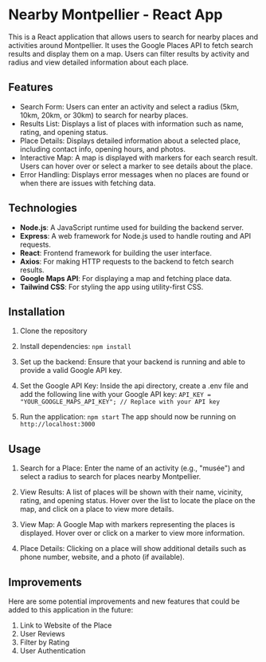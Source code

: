 # Nearby Montpellier - React App

This is a React application that allows users to search for nearby places and activities around Montpellier. It uses the Google Places API to fetch search results and display them on a map. Users can filter results by activity and radius and view detailed information about each place.


## Features

- Search Form: Users can enter an activity and select a radius (5km, 10km, 20km, or 30km) to search for nearby places.
- Results List: Displays a list of places with information such as name, rating, and opening status.
- Place Details: Displays detailed information about a selected place, including contact info, opening hours, and photos.
- Interactive Map: A map is displayed with markers for each search result. Users can hover over or select a marker to see details about the place.
- Error Handling: Displays error messages when no places are found or when there are issues with fetching data.


## Technologies

- **Node.js**: A JavaScript runtime used for building the backend server.
- **Express**: A web framework for Node.js used to handle routing and API requests.
- **React**: Frontend framework for building the user interface.
- **Axios**: For making HTTP requests to the backend to fetch search results.
- **Google Maps API**: For displaying a map and fetching place data.
- **Tailwind CSS**: For styling the app using utility-first CSS.


## Installation

1. Clone the repository

2. Install dependencies: 
`npm install`

3. Set up the backend: 
Ensure that your backend is running and able to provide a valid Google API key.

4. Set the Google API Key:
Inside the api directory, create a .env file and add the following line with your Google API key:
`API_KEY = "YOUR_GOOGLE_MAPS_API_KEY"; // Replace with your API key`

5. Run the application:
`npm start`
The app should now be running on `http://localhost:3000`


## Usage

1. Search for a Place: Enter the name of an activity (e.g., "musée") and select a radius to search for places nearby Montpellier.

2. View Results: A list of places will be shown with their name, vicinity, rating, and opening status. 
Hover over the list to locate the place on the map, and click on a place to view more details.

3. View Map: A Google Map with markers representing the places is displayed. Hover over or click on a marker to view more information.

4. Place Details: Clicking on a place will show additional details such as phone number, website, and a photo (if available).


## Improvements

Here are some potential improvements and new features that could be added to this application in the future:

1. Link to Website of the Place
2. User Reviews
3. Filter by Rating
4. User Authentication


